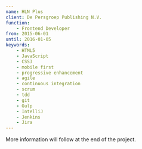 ```yaml
---
name: HLN Plus
client: De Persgroep Publishing N.V.
function:
    - Frontend Developer
from: 2015-06-01
until: 2016-01-05
keywords:
    - HTML5
    - JavaScript
    - CSS3
    - mobile first
    - progressive enhancement
    - agile
    - continuous integration
    - scrum
    - tdd
    - git
    - Gulp
    - IntelliJ
    - Jenkins
    - Jira
---
```

More information will follow at the end of the project.
